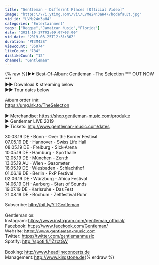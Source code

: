 ```yaml
---
title: "Gentleman - Different Places [Official Video]"
image: "https:\/\/i.ytimg.com\/vi\/LVMe24n3aH4\/hqdefault.jpg"
vid_id: "LVMe24n3aH4"
categories: "Entertainment"
tags: ["Reggae","Jamaican Music","Florida"]
date: "2021-10-17T02:09:07+03:00"
vid_date: "2019-03-25T12:38:36Z"
duration: "PT3M43S"
viewcount: "85074"
likeCount: "784"
dislikeCount: "12"
channel: "Gentleman"
---
```

{% raw %}►► Best-Of-Album: Gentleman - The Selection *** OUT NOW ***<br />►► Download &amp; streaming below<br />►► Tour dates below<br /><br />Album order link:<br /><a rel="nofollow" target="blank" href="https://umg.lnk.to/TheSelection">https://umg.lnk.to/TheSelection</a><br /><br />► Merchandise: <a rel="nofollow" target="blank" href="https://shop.gentleman-music.com/produkte">https://shop.gentleman-music.com/produkte</a><br />► Gentleman LIVE 2019<br />► Tickets: <a rel="nofollow" target="blank" href="http://www.gentleman-music.com/dates">http://www.gentleman-music.com/dates</a>  <br /><br />30.03.19 DE - Bonn - Over the Border Festival<br />07.05.19 DE - Hannover - Swiss Life Hall <br />08.05.19 DE - Freiburg - Sick-Arena <br />10.05.19 DE - Hamburg - Sporthalle <br />12.05.19 DE - München - Zenith <br />13.05.19 AU - Wien - Gasometer <br />16.05.19 DE - Wiesbaden - Schlachthof<br />01.06.19 DE - Berlin - PxP Festival<br />02.06.19 DE - Würzburg - Africa Festival<br />14.06.19 CH - Aarberg - Stars of Sounds<br />19.07.19 DE - Karlsruhe - Das Fest<br />21.08.19 DE - Bochum - Zeltfestival Ruhr<br /><br />Subscribe: <a rel="nofollow" target="blank" href="http://bit.ly/YTGentleman">http://bit.ly/YTGentleman</a><br /><br />Gentleman on:<br />Instagram: <a rel="nofollow" target="blank" href="https://www.instagram.com/gentleman_official/">https://www.instagram.com/gentleman_official/</a><br />Facebook: <a rel="nofollow" target="blank" href="https://www.facebook.com/Gentleman/">https://www.facebook.com/Gentleman/</a><br />Website: <a rel="nofollow" target="blank" href="https://www.gentleman-music.com">https://www.gentleman-music.com</a><br />Twitter: <a rel="nofollow" target="blank" href="https://twitter.com/gentlemanmusic">https://twitter.com/gentlemanmusic</a><br />Spotify: <a rel="nofollow" target="blank" href="http://spoti.fi/1ZzctGW">http://spoti.fi/1ZzctGW</a><br /> <br />Booking: <a rel="nofollow" target="blank" href="http://www.headlineconcerts.de">http://www.headlineconcerts.de</a> <br />Management: <a rel="nofollow" target="blank" href="http://www.kingstone.de">http://www.kingstone.de</a>{% endraw %}
